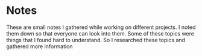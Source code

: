 # Notes

These are small notes I gathered while working on different projects. I noted them down so that everyone can look into them. Some of these topics were things that I found hard to understand. So I researched these topics and gathered more information
